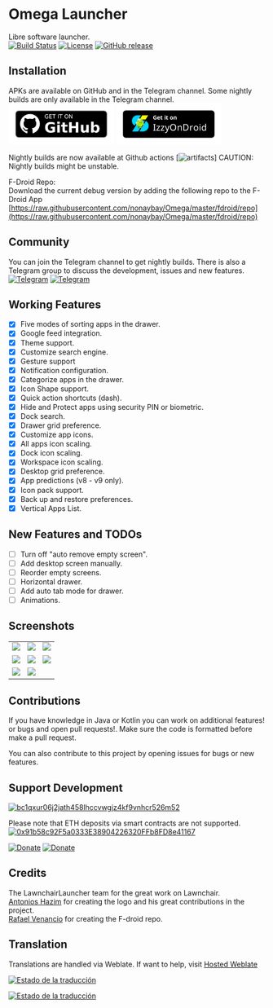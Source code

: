 # Omega Launcher
Libre software launcher. <br/>
[![Build Status](https://img.shields.io/github/workflow/status/otakuhqz/Omega/Omega%20CI?event=push&logo=github&style=for-the-badge)](https://github.com/otakuhqz/Omega/actions?query=workflow%3A%22Omega+CI%22+event%3Apush)
[![License](https://img.shields.io/badge/License-GPL%20v3-blue.svg?style=for-the-badge)](https://github.com/otakuhqz/Omega/blob/main/LICENSE)
[![GitHub release](https://img.shields.io/github/release/otakuhqz/Omega.svg?style=for-the-badge)](https://github.com/otakuhqz/Omega/releases)

## Installation
APKs are available on GitHub and in the Telegram channel. Some nightly builds
are only available in the Telegram channel.<br/>
[<img src="badge_github.png" alt="Get it on GitHub" height="80">](https://github.com/otakuhqz/omega/releases)
[<img src="badge_izzy.png" alt="Get it on IzzyOnDroid" height="80">](https://apt.izzysoft.de/fdroid/index/apk/com.saggitt.omega)

Nightly builds are now available at Github actions [![artifacts](https://github.com/otakuhqz/Omega/actions)]
CAUTION: Nightly builds might be unstable.

F-Droid Repo:<br>
Download the current debug version by adding the following repo to the F-Droid App
[https://raw.githubusercontent.com/nonaybay/Omega/master/fdroid/repo](https://raw.githubusercontent.com/nonaybay/Omega/master/fdroid/repo)
## Community
You can join the Telegram channel to get nightly builds. There is also a Telegram group
to discuss the development, issues and new features.<br/>
[![Telegram](https://img.shields.io/badge/Telegram-channel-blue.svg?style=for-the-badge)](https://t.me/omegalauncher)
[![Telegram](https://img.shields.io/badge/Telegram-group-blue.svg?style=for-the-badge)](https://t.me/omegalauncher_group)

##  Working Features
-   [X] Five modes of sorting apps in the drawer.
-   [X] Google feed integration.
-   [X] Theme support.
-   [X] Customize search engine.
-   [X] Gesture support
-   [X] Notification configuration.
-   [X] Categorize apps in the drawer.
-   [X] Icon Shape support.
-   [X] Quick action shortcuts (dash).
-   [X] Hide and Protect apps using security PIN or biometric.
-   [X] Dock search.
-   [X] Drawer grid preference.
-   [X] Customize app icons.
-   [X] All apps icon scaling.
-   [X] Dock icon scaling.
-   [X] Workspace icon scaling.
-   [X] Desktop grid preference.
-   [X] App predictions (v8 - v9 only).
-   [X] Icon pack support.
-   [X] Back up and restore preferences.
-   [X] Vertical Apps List.

##  New Features and TODOs
-   [ ] Turn off "auto remove empty screen".
-   [ ] Add desktop screen manually.
-   [ ] Reorder empty screens.
-   [ ] Horizontal drawer.
-   [ ] Add auto tab mode for drawer.
-   [ ] Animations.

##  Screenshots
<table>
    <tr>
        <td><img src="https://raw.githubusercontent.com/otakuhqz/Omega/omega-11/snapshots/omega1.jpg" width="256" />
        </td>
        <td><img src="https://raw.githubusercontent.com/otakuhqz/omega/master/snapshots/omega2.jpg" width="256" />
        </td>
        <td><img src="https://raw.githubusercontent.com/otakuhqz/omega/omega-11/snapshots/omega3.jpg" width="256" />
        </td>
    </tr>
        <tr>
        <td><img src="https://raw.githubusercontent.com/otakuhqz/omega/master/snapshots/omega4.jpg" width="256" />
        </td>
        <td><img src="https://raw.githubusercontent.com/otakuhqz/omega/omega-11/snapshots/omega5.jpg" width="256" />
        </td>
        <td><img src="https://raw.githubusercontent.com/otakuhqz/omega/master/snapshots/omega6.jpg" width="256" />
        </td>
    </tr>
     <tr>
        <td><img src="https://raw.githubusercontent.com/otakuhqz/omega/omega-11/snapshots/omega7.jpg" width="256" />
        </td>
        <td><img src="https://raw.githubusercontent.com/otakuhqz/omega/master/snapshots/omega8.jpg" width="256" />
        </td>
        <td>
        </td>
    </tr>
</table>

## Contributions
If you have knowledge in Java or Kotlin you can work on additional features! or bugs and open
pull requests!. Make sure the code is formatted before make a pull request.

You can also contribute to this project by opening issues for bugs or new features.

## Support Development
[![bc1qxur06j2jath458lhccvwgjz4kf9vnhcr526m52](https://img.shields.io/badge/Bitcoin-bc1qxur06j2jath458lhccvwgjz4kf9vnhcr526m52-blue?&logo=bitcoin)](https://img.shields.io/badge/Bitcoin-bc1qxur06j2jath458lhccvwgjz4kf9vnhcr526m52-blue?logo=bitcoin)

Please note that ETH deposits via smart contracts are not supported. <br>
[![0x91b58c92F5a0333E38904226320FFb8FD8e41167](https://img.shields.io/badge/Ethereum-0x91b58c92F5a0333E38904226320FFb8FD8e41167-blue?&logo=Ethereum)](https://img.shields.io/badge/Ethereum-0x91b58c92F5a0333E38904226320FFb8FD8e41167-blue?logo=Ethereum)

[![Donate](https://img.shields.io/badge/Paypal-Donate-blue?style=for-the-badge&logo=paypal)](https://www.paypal.com/paypalme/saulhenriquez)
[![Donate](https://img.shields.io/badge/Patreon-Donate-blue?style=for-the-badge&logo=patreon)](https://www.patreon.com/omegalauncher)

## Credits
The LawnchairLauncher team for the great work on Lawnchair.<br>
[Antonios Hazim](https://github.com/machiav3lli) for creating the logo and his great contributions in the project.<br>
[Rafael Venancio](https://github.com/rafaelvenancio98) for creating the F-droid repo.

## Translation
Translations are handled via Weblate. If want to help, visit [Hosted Weblate](https://hosted.weblate.org/projects/omegalauncher/)

[![Estado de la traducción](https://hosted.weblate.org/widgets/omegalauncher/-/287x66-white.png)](https://hosted.weblate.org/engage/omegalauncher/)

[![Estado de la traducción](https://hosted.weblate.org/widgets/omegalauncher/-/multi-red.svg)](https://hosted.weblate.org/engage/omegalauncher/)
